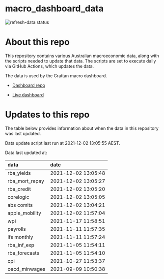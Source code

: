
<!-- README.md is generated from README.Rmd. Please edit that file -->

# macro\_dashboard\_data

<!-- badges: start -->

![refresh-data
status](https://github.com/grattan/macro_dashboard_data/workflows/refresh-data/badge.svg)

<!-- badges: end -->

# About this repo

This repository contains various Australian macroeconomic data, along
with the scripts needed to update that data. The scripts are set to
execute daily via GitHub Actions, which updates the data.

The data is used by the Grattan macro dashboard.

  - [Dashboard repo](https://github.com/grattan/macrodashboard)

  - [Live dashboard](https://mattcowgill.shinyapps.io/macrodashboard/)

# Updates to this repo

The table below provides information about when the data in this
repository was last updated.

Data update script last run at 2021-12-02 13:05:55 AEST.

Data last updated at:

| data             | date                |
| :--------------- | :------------------ |
| rba\_yields      | 2021-12-02 13:05:48 |
| rba\_mort\_repay | 2021-12-02 13:05:27 |
| rba\_credit      | 2021-12-02 13:05:20 |
| corelogic        | 2021-12-02 13:05:05 |
| abs comits       | 2021-12-02 13:04:21 |
| apple\_mobility  | 2021-12-02 11:57:04 |
| wpi              | 2021-11-17 11:58:51 |
| payrolls         | 2021-11-11 11:57:35 |
| lfs monthly      | 2021-11-11 11:57:24 |
| rba\_inf\_exp    | 2021-11-05 11:54:11 |
| rba\_forecasts   | 2021-11-05 11:54:10 |
| cpi              | 2021-10-27 11:53:37 |
| oecd\_minwages   | 2021-09-09 10:50:38 |
